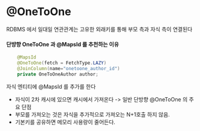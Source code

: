 # @OneToOne
RDBMS 에서 일대일 연관관계는 고유한 외래키를 통해 부모 측과 자식 측이 연결된다 <br>

#### 단뱡향 OneToOne 과 @MapsId 를 추천하는 이유
```java
    @MapsId
    @OneToOne(fetch = FetchType.LAZY)
    @JoinColumn(name="onetoone_author_id")
    private OneToOneAuthor author;
```

자식 엔티티에 @MapsId 를 추가를 한다 <br>
- 자식이 2차 캐시에 있으면 캐시에서 가져온다 -> 일반 단방향 @OneToOne 의 주요 단점
- 부모를 가져오는 것은 자식을 추가적으로 가져오는 N+1호출 하지 않음.
- 기본키를 공유하면 메모리 사용량이 줄어든다.


















      

